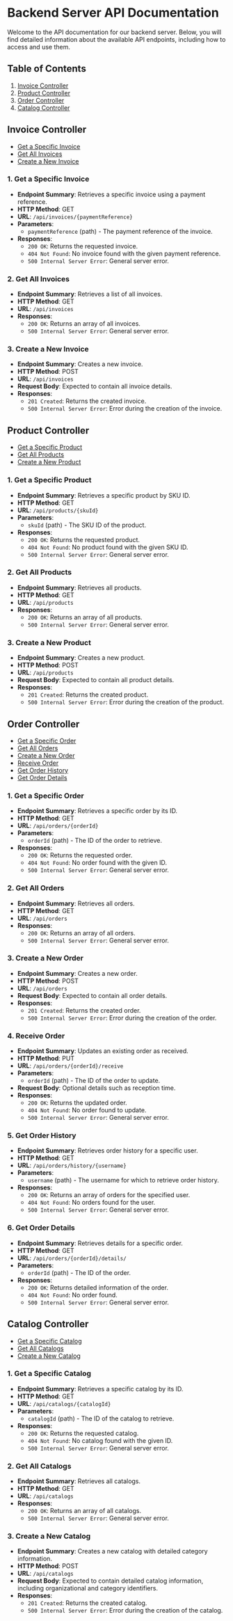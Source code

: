 # Backend Server API Documentation

Welcome to the API documentation for our backend server. Below, you will find detailed information about the available API endpoints, including how to access and use them.

## Table of Contents
1. [Invoice Controller](#invoice-controller)
2. [Product Controller](#product-controller)
3. [Order Controller](#order-controller)
4. [Catalog Controller](#catalog-controller)

## Invoice Controller
- [Get a Specific Invoice](#1-get-a-specific-invoice)
- [Get All Invoices](#2-get-all-invoices)
- [Create a New Invoice](#3-create-a-new-invoice)

### 1. Get a Specific Invoice
- **Endpoint Summary**: Retrieves a specific invoice using a payment reference.
- **HTTP Method**: GET
- **URL**: `/api/invoices/{paymentReference}`
- **Parameters**:
  - `paymentReference` (path) - The payment reference of the invoice.
- **Responses**:
  - `200 OK`: Returns the requested invoice.
  - `404 Not Found`: No invoice found with the given payment reference.
  - `500 Internal Server Error`: General server error.

### 2. Get All Invoices
- **Endpoint Summary**: Retrieves a list of all invoices.
- **HTTP Method**: GET
- **URL**: `/api/invoices`
- **Responses**:
  - `200 OK`: Returns an array of all invoices.
  - `500 Internal Server Error`: General server error.

### 3. Create a New Invoice
- **Endpoint Summary**: Creates a new invoice.
- **HTTP Method**: POST
- **URL**: `/api/invoices`
- **Request Body**: Expected to contain all invoice details.
- **Responses**:
  - `201 Created`: Returns the created invoice.
  - `500 Internal Server Error`: Error during the creation of the invoice.

## Product Controller
- [Get a Specific Product](#1-get-a-specific-product)
- [Get All Products](#2-get-all-products)
- [Create a New Product](#3-create-a-new-product)

### 1. Get a Specific Product
- **Endpoint Summary**: Retrieves a specific product by SKU ID.
- **HTTP Method**: GET
- **URL**: `/api/products/{skuId}`
- **Parameters**:
  - `skuId` (path) - The SKU ID of the product.
- **Responses**:
  - `200 OK`: Returns the requested product.
  - `404 Not Found`: No product found with the given SKU ID.
  - `500 Internal Server Error`: General server error.

### 2. Get All Products
- **Endpoint Summary**: Retrieves all products.
- **HTTP Method**: GET
- **URL**: `/api/products`
- **Responses**:
  - `200 OK`: Returns an array of all products.
  - `500 Internal Server Error`: General server error.

### 3. Create a New Product
- **Endpoint Summary**: Creates a new product.
- **HTTP Method**: POST
- **URL**: `/api/products`
- **Request Body**: Expected to contain all product details.
- **Responses**:
  - `201 Created`: Returns the created product.
  - `500 Internal Server Error`: Error during the creation of the product.

## Order Controller
- [Get a Specific Order](#1-get-a-specific-order)
- [Get All Orders](#2-get-all-orders)
- [Create a New Order](#3-create-a-new-order)
- [Receive Order](#4-receive-order)
- [Get Order History](#5-get-order-history)
- [Get Order Details](#6-get-order-details)

### 1. Get a Specific Order
- **Endpoint Summary**: Retrieves a specific order by its ID.
- **HTTP Method**: GET
- **URL**: `/api/orders/{orderId}`
- **Parameters**:
  - `orderId` (path) - The ID of the order to retrieve.
- **Responses**:
  - `200 OK`: Returns the requested order.
  - `404 Not Found`: No order found with the given ID.
  - `500 Internal Server Error`: General server error.

### 2. Get All Orders
- **Endpoint Summary**: Retrieves all orders.
- **HTTP Method**: GET
- **URL**: `/api/orders`
- **Responses**:
  - `200 OK`: Returns an array of all orders.
  - `500 Internal Server Error`: General server error.

### 3. Create a New Order
- **Endpoint Summary**: Creates a new order.
- **HTTP Method**: POST
- **URL**: `/api/orders`
- **Request Body**: Expected to contain all order details.
- **Responses**:
  - `201 Created`: Returns the created order.
  - `500 Internal Server Error`: Error during the creation of the order.

### 4. Receive Order
- **Endpoint Summary**: Updates an existing order as received.
- **HTTP Method**: PUT
- **URL**: `/api/orders/{orderId}/receive`
- **Parameters**:
  - `orderId` (path) - The ID of the order to update.
- **Request Body**: Optional details such as reception time.
- **Responses**:
  - `200 OK`: Returns the updated order.
  - `404 Not Found`: No order found to update.
  - `500 Internal Server Error`: General server error.

### 5. Get Order History
- **Endpoint Summary**: Retrieves order history for a specific user.
- **HTTP Method**: GET
- **URL**: `/api/orders/history/{username}`
- **Parameters**:
  - `username` (path) - The username for which to retrieve order history.
- **Responses**:
  - `200 OK`: Returns an array of orders for the specified user.
  - `404 Not Found`: No orders found for the user.
  - `500 Internal Server Error`: General server error.

### 6. Get Order Details
- **Endpoint Summary**: Retrieves details for a specific order.
- **HTTP Method**: GET
- **URL**: `/api/orders/{orderId}/details/`
- **Parameters**:
  - `orderId` (path) - The ID of the order.
- **Responses**:
  - `200 OK`: Returns detailed information of the order.
  - `404 Not Found`: No order found.
  - `500 Internal Server Error`: General server error.

## Catalog Controller
- [Get a Specific Catalog](#1-get-a-specific-catalog)
- [Get All Catalogs](#2-get-all-catalogs)
- [Create a New Catalog](#3-create-a-new-catalog)

### 1. Get a Specific Catalog
- **Endpoint Summary**: Retrieves a specific catalog by its ID.
- **HTTP Method**: GET
- **URL**: `/api/catalogs/{catalogId}`
- **Parameters**:
  - `catalogId` (path) - The ID of the catalog to retrieve.
- **Responses**:
  - `200 OK`: Returns the requested catalog.
  - `404 Not Found`: No catalog found with the given ID.
  - `500 Internal Server Error`: General server error.

### 2. Get All Catalogs
- **Endpoint Summary**: Retrieves all catalogs.
- **HTTP Method**: GET
- **URL**: `/api/catalogs`
- **Responses**:
  - `200 OK`: Returns an array of all catalogs.
  - `500 Internal Server Error`: General server error.

### 3. Create a New Catalog
- **Endpoint Summary**: Creates a new catalog with detailed category information.
- **HTTP Method**: POST
- **URL**: `/api/catalogs`
- **Request Body**: Expected to contain detailed catalog information, including organizational and category identifiers.
- **Responses**:
  - `201 Created`: Returns the created catalog.
  - `500 Internal Server Error`: Error during the creation of the catalog.
